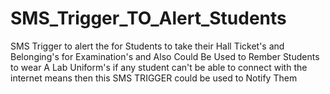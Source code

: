 # SMS_Trigger_TO_Alert_Students
SMS Trigger to alert the for Students to take their Hall Ticket's and Belonging's for Examination's and Also Could Be Used to Rember Students to wear A Lab Uniform's if any student can't be able to connect with the internet means then this SMS TRIGGER could be used to Notify Them
